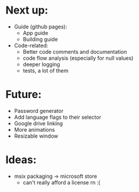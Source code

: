 # Next up:
- Guide (github pages):
  - App guide
  - Building guide
- Code-related:
  - Better code comments and documentation
  - code flow analysis (especially for null values)
  - deeper logging
  - tests, a lot of them

# Future:
- Password generator
- Add language flags to their selector
- Google drive linking
- More animations
- Resizable window

# Ideas:
- msix packaging -> microsoft store
  - can't really afford a license rn :(